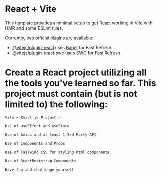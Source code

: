 # React + Vite

This template provides a minimal setup to get React working in Vite with HMR and some ESLint rules.

Currently, two official plugins are available:

- [@vitejs/plugin-react](https://github.com/vitejs/vite-plugin-react/blob/main/packages/plugin-react/README.md) uses [Babel](https://babeljs.io/) for Fast Refresh
- [@vitejs/plugin-react-swc](https://github.com/vitejs/vite-plugin-react-swc) uses [SWC](https://swc.rs/) for Fast Refresh


# Create a React project utilizing all the tools you've learned so far. This project must contain (but is not limited to) the following:

    Vite + React.js Project ✅ 

    Use of useEffect and useState

    Use of Axios and at least 1 3rd Party API

    Use of Components and Props

    Use of Tailwind CSS for styling html components

    Use of ReactBootstrap Components

    Have fun and challenge yourself!
